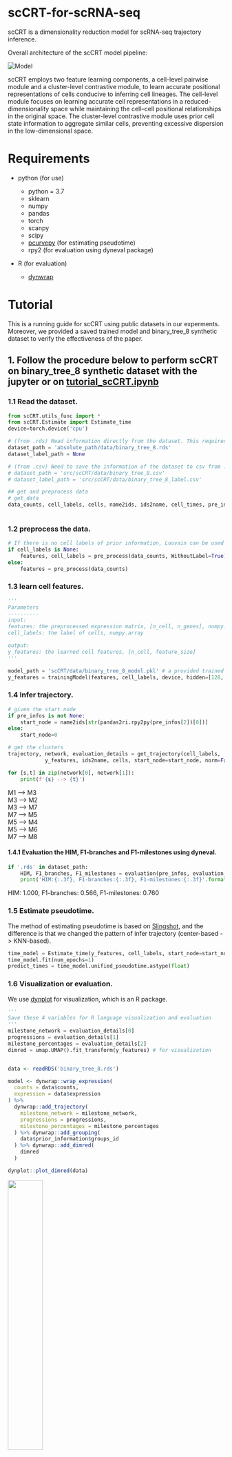 # scCRT-for-scRNA-seq


scCRT is a dimensionality reduction model for scRNA-seq trajectory inference.

Overall architecture of the scCRT model pipeline:

![Model](https://github.com/yuchen21-web/scCRT-for-scRNA-seq/blob/main/src/Model.png)


scCRT employs two feature learning components, a cell-level pairwise module and a cluster-level contrastive module, to learn accurate positional representations of cells conducive to inferring cell lineages. The cell-level module focuses on learning accurate cell representations in a reduced-dimensionality space while maintaining the cell–cell positional relationships in the original space. The cluster-level contrastive module uses prior cell state information to aggregate similar cells, preventing excessive dispersion in the low-dimensional space.


# Requirements
- python (for use)
  - python = 3.7
  - sklearn
  - numpy
  - pandas
  - torch
  - scanpy
  - scipy
  - [pcurvepy](https://github.com/mossjacob/pcurvepy) (for estimating pseudotime)
  - rpy2 (for evaluation using dyneval package)

- R (for evaluation)
  - [dynwrap](https://github.com/dynverse/dynwrap)

# Tutorial

This is a running guide for scCRT using public datasets in our experments. Moreover, we provided a saved trained model and binary_tree_8 synthetic dataset to verify the effectiveness of the paper.

## 1. Follow the procedure below to perform scCRT on binary_tree_8 synthetic dataset with the jupyter or on [tutorial_scCRT.ipynb](https://github.com/yuchen21-web/scCRT-for-scRNA-seq/blob/main/src/tutorial_scCRT.ipynb)

### 1.1 Read the dataset.

```python
from scCRT.utils_func import *
from scCRT.Estimate import Estimate_time
device=torch.device('cpu')
```

```python
# (from .rds) Read information directly from the dataset. This requires the installation of R language and Python's rpy2. And need the absolute_path
dataset_path = 'absolute_path/data/binary_tree_8.rds'
dataset_label_path = None

# (from .csv) Need to save the information of the dataset to csv from .rds
# dataset_path = 'src/scCRT/data/binary_tree_8.csv'
# dataset_label_path = 'src/scCRT/data/binary_tree_8_label.csv'

## get and preprocess data
# get_data
data_counts, cell_labels, cells, name2ids, ids2name, cell_times, pre_infos = getInputData(dataset_path, 
                                                                                          dataset_label_path)
```

### 1.2 preprocess the data.


```python
# If there is no cell labels of prior information, Louvain can be used for partitioning like PAGA
if cell_labels is None:
    features, cell_labels = pre_process(data_counts, WithoutLabel=True)
else:
    features = pre_process(data_counts)
```

### 1.3 learn cell features.
```python
'''
Parameters
----------
input: 
features: the preprocessed expression matrix, [n_cell, n_genes], numpy.array
cell_labels: the label of cells, numpy.array

output: 
y_features: the learned cell features, [n_cell, feature_size]
'''

model_path = 'scCRT/data/binary_tree_8_model.pkl' # a provided trained model for binary_tree_8 dataset
y_features = trainingModel(features, cell_labels, device, hidden=[128, 16],  k=20, epochs=200, model_path=model_path)
```

### 1.4 Infer trajectory.

```python
# given the start node
if pre_infos is not None:
    start_node = name2ids[str(pandas2ri.rpy2py(pre_infos[2])[0])]
else:
    start_node=0

# get the clusters
trajectory, network, evaluation_details = get_trajectory(cell_labels, 
            y_features, ids2name, cells, start_node=start_node, norm=False, k=20)

for [s,t] in zip(network[0], network[1]):
    print(f'{s} --> {t}')
```
M1 --> M3  
M3 --> M2  
M3 --> M7  
M7 --> M5  
M5 --> M4  
M5 --> M6  
M7 --> M8  

#### 1.4.1 Evaluation the HIM, F1-branches and F1-milestones using dyneval.
```python
if '.rds' in dataset_path:
    HIM, F1_branches, F1_milestones = evaluation(pre_infos, evaluation_details)
    print('HIM:{:.3f}, F1-branches:{:.3f}, F1-milestones:{:.3f}'.format(HIM, F1_branches, F1_milestones))
```
HIM: 1.000, F1-branches: 0.566, F1-milestones: 0.760

### 1.5 Estimate pseudotime.
The method of estimating pseudotime is based on [Slingshot](https://github.com/mossjacob/pyslingshot), and the difference is that we changed the pattern of infer trajectory (center-based -> KNN-based).
```python
time_model = Estimate_time(y_features, cell_labels, start_node=start_node, k=20)
time_model.fit(num_epochs=1)
predict_times = time_model.unified_pseudotime.astype(float)
```

### 1.6 Visualization or evaluation.

We use [dynplot](https://github.com/dynverse/dynplot) for visualization, which is an R package.
```python
'''
Save these 4 variables for R language visualization and evaluation
'''
milestone_network = evaluation_details[0]
progressions = evaluation_details[1]
milestone_percentages = evaluation_details[2]
dimred = umap.UMAP().fit_transform(y_features) # for visualization

```


```R

data <- readRDS('binary_tree_8.rds')

model <- dynwrap::wrap_expression(
  counts = data$counts,
  expression = data$expression
) %>%
  dynwrap::add_trajectory(
    milestone_network = milestone_network,
    progressions = progressions,
    milestone_percentages = milestone_percentages
  ) %>% dynwrap::add_grouping(
    data$prior_information$groups_id
  ) %>% dynwrap::add_dimred(
    dimred
  )

dynplot::plot_dimred(data)
```
<img src=https://github.com/yuchen21-web/scCRT-for-scRNA-seq/blob/main/src/synthetic_our_traj.png width=40% />



## 2. learning features using scCRT

Install the scCRT as a python function with setup.py.

note:
Due to path issues with jupyter, when not using jupyter, please change the 
'from scCRT.model.Model import *' -> 'from model.Model import *'
'from scCRT.scCRTUtils import *' -> 'from scCRTUtils import *'

### 2.1 Install scCRTUtils in shells

```shell
~$ cd src/scCRT/
src/scCRT$ python3 setup.py bdist
src/scCRT$ sudo python3 setup.py install --record installed.txt
```

### 2.2 preprocess data
```python
import scCRTUtils

# input: data_counts [n_cells, n_genes]
# output: the normalized expression data [n_cells, top_2000_genes]
if cell_labels is None: # If there is no cell labels of prior information, Louvain can be used for partitioning like PAGA
    features, cell_labels = pre_process(data_counts, WithoutLabel=True)
else:
    features = pre_process(data_counts)
```

### 2.2 learn cell features.
```python
'''
Parameters
----------
input: 
features: the preprocessed expression matrix, [n_cell, n_genes], numpy.array
cell_labels: the label of cells, numpy.array

output: 
y_features: the learned cell features, [n_cell, feature_size]
'''
y_features = trainingModel(features, cell_labels, device, hidden=[128, 16],  k=20, epochs=200)
```

### 2.3 infer lineages with features

The process is similar to section 1.4. Other methods (e.g. [Slingshot](https://github.com/mossjacob/pyslingshot)) can also be used to infer trajectories using learned features.





